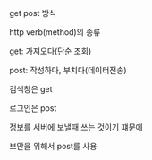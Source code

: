 get post 방식

http verb(method)의 종류

get: 가져오다(단순 조회)

post: 작성하다, 부치다(데이터전송)



검색창은 get

로그인은 post



정보를 서버에 보낼때 쓰는 것이기 떄문에

보안을 위해서 post를 사용



